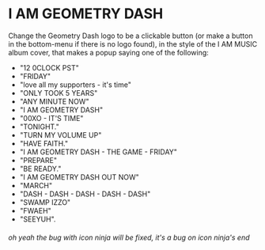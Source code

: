 # I AM GEOMETRY DASH

Change the Geometry Dash logo to be a clickable button (or make a button in the bottom-menu if there is no logo found), in the style of the I AM MUSIC album cover, that makes a popup saying one of the following:
- "12 0CLOCK PST"
- "FRIDAY"
- "love all my supporters - it's time"
- "ONLY TOOK 5 YEARS"
- "ANY MINUTE NOW"
- "I AM GEOMETRY DASH"
- "00XO - IT'S TIME"
- "TONIGHT."
- "TURN MY VOLUME UP"
- "HAVE FAITH."
- "I AM GEOMETRY DASH - THE GAME - FRIDAY"
- "PREPARE"
- "BE READY."
- "I AM GEOMETRY DASH OUT NOW"
- "MARCH"
- "DASH - DASH - DASH - DASH - DASH"
- "SWAMP IZZO"
- "FWAEH"
- "SEEYUH".


###### oh yeah the bug with icon ninja will be fixed, it's a bug on icon ninja's end